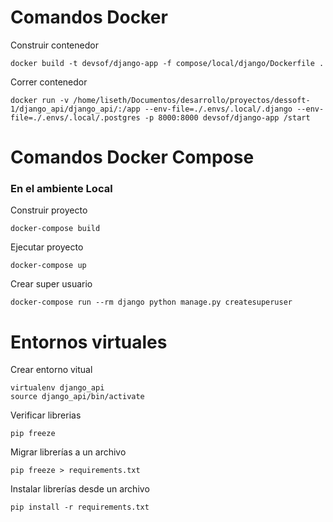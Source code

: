 # Comandos Docker

Construir contenedor

    docker build -t devsof/django-app -f compose/local/django/Dockerfile .

Correr contenedor

    docker run -v /home/liseth/Documentos/desarrollo/proyectos/dessoft-1/django_api/django_api/:/app --env-file=./.envs/.local/.django --env-file=./.envs/.local/.postgres -p 8000:8000 devsof/django-app /start


# Comandos Docker Compose

### En el ambiente Local

Construir proyecto

    docker-compose build

Ejecutar proyecto

    docker-compose up

Crear super usuario

    docker-compose run --rm django python manage.py createsuperuser

# Entornos virtuales

Crear entorno vitual

```
virtualenv django_api
source django_api/bin/activate
```

Verificar librerias

    pip freeze

Migrar librerías a un archivo

    pip freeze > requirements.txt

Instalar librerías desde un archivo

    pip install -r requirements.txt
